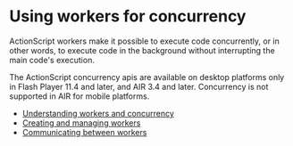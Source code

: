 # Using workers for concurrency

ActionScript workers make it possible to execute code concurrently, or in other
words, to execute code in the background without interrupting the main code's
execution.

The ActionScript concurrency apis are available on desktop platforms only in
Flash Player 11.4 and later, and AIR 3.4 and later. Concurrency is not supported
in AIR for mobile platforms.

- [Understanding workers and concurrency](./understanding-workers-and-concurrency.md)
- [Creating and managing workers](./creating-and-managing-workers.md)
- [Communicating between workers](./communicating-between-workers.md)

